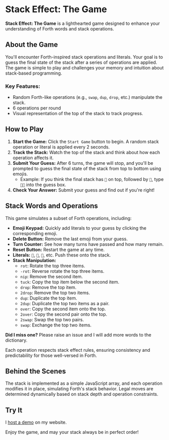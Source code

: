 # Stack Effect: The Game

**Stack Effect: The Game** is a lighthearted game designed to enhance your understanding of Forth words and stack operations.

## About the Game

You'll encounter Forth-inspired stack operations and literals. Your goal is to guess the final state of the stack after a series of operations are applied. The game is simple to play and challenges your memory and intuition about stack-based programming.

### Key Features:

- Random Forth-like operations (e.g., `swap`, `dup`, `drop`, etc.) manipulate the stack.
- 6 operations per round
- Visual representation of the top of the stack to track progress.

## How to Play

1. **Start the Game:** Click the `Start Game` button to begin. A random stack operation or literal is applied every 2 seconds.
2. **Track the Stack:** Watch the top of the stack and think about how each operation affects it.
3. **Submit Your Guess:** After 6 turns, the game will stop, and you'll be prompted to guess the final state of the stack from top to bottom using emojis.
   - Example: If you think the final stack has `🍎` on top, followed by `🧸`, type `🍎🧸` into the guess box.
4. **Check Your Answer:** Submit your guess and find out if you're right!

## Stack Words and Operations

This game simulates a subset of Forth operations, including:

- **Emoji Keypad:** Quickly add literals to your guess by clicking the corresponding emoji.
- **Delete Button:** Remove the last emoji from your guess.
- **Turn Counter:** See how many turns have passed and how many remain.
- **Reset Button:** Restart the game at any time.
- **Literals:** `💎`, `🌟`, `🍎`, etc. Push these onto the stack.
- **Stack Manipulation:**
  - `rot`: Rotate the top three items.
  - `-rot`: Reverse rotate the top three items.
  - `nip`: Remove the second item.
  - `tuck`: Copy the top item below the second item.
  - `drop`: Remove the top item.
  - `2drop`: Remove the top two items.
  - `dup`: Duplicate the top item.
  - `2dup`: Duplicate the top two items as a pair.
  - `over`: Copy the second item onto the top.
  - `2over`: Copy the second pair onto the top.
  - `2swap`: Swap the top two pairs.
  - `swap`: Exchange the top two items.

**Did I miss one?** Please raise an issue and I will add more words to the dictionary.

Each operation respects stack effect rules, ensuring consistency and predictability for those well-versed in Forth.

## Behind the Scenes

The stack is implemented as a simple JavaScript array, and each operation modifies it in place, simulating Forth's stack behavior. Legal moves are determined dynamically based on stack depth and operation constraints.

## Try It

I [host a demo](https://rickcarlino.com/game.html) on my website.

Enjoy the game, and may your stack always be in perfect order!
